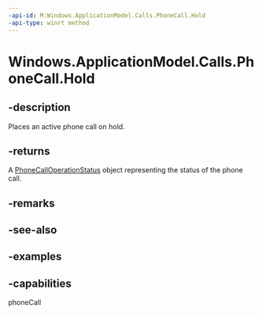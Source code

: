 ```yaml
---
-api-id: M:Windows.ApplicationModel.Calls.PhoneCall.Hold
-api-type: winrt method
---
```


# Windows.ApplicationModel.Calls.PhoneCall.Hold

<!--
public Windows.ApplicationModel.Calls.PhoneCallOperationStatus Hold ();
-->

## -description

Places an active phone call on hold.

## -returns

A [PhoneCallOperationStatus](phonecalloperationstatus) object representing the status of the phone call.

## -remarks

## -see-also

## -examples

## -capabilities
phoneCall
